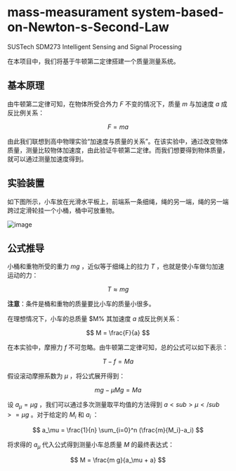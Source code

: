 # mass-measurament system-based-on-Newton-s-Second-Law
SUSTech SDM273 Intelligent Sensing and Signal Processing

在本项目中，我们将基于牛顿第二定律搭建一个质量测量系统。

## 基本原理
由牛顿第二定律可知，在物体所受合外力 $F$ 不变的情况下，质量 $m$ 与加速度 $a$ 成反比例关系：

$$
F = ma
$$

由此我们联想到高中物理实验“加速度与质量的关系”。在该实验中，通过改变物体质量，测量比较物体加速度，由此验证牛顿第二定律。而我们想要得到物体质量，就可以通过测量加速度得到。

## 实验装置

如下图所示，小车放在光滑水平板上，前端系一条细绳，绳的另一端，绳的另一端跨过定滑轮挂一个小桶，桶中可放重物。

![image](https://user-images.githubusercontent.com/117464811/232413380-7defca28-a844-4ccb-a46d-6de98be35083.png)

## 公式推导

小桶和重物所受的重力 $mg$ ，近似等于细绳上的拉力 $T$ ，也就是使小车做匀加速运动的力：

$$
T \approx mg
$$

**注意**：条件是桶和重物的质量要比小车的质量小很多。

在理想情况下，小车的总质量 $M% 其加速度 $a$ 成反比例关系：

$$
M = \frac{F}{a}
$$

在本实验中，摩擦力 $f$ 不可忽略。由牛顿第二定律可知，总的公式可以如下表示：

$$
T - f = M a
$$

假设滚动摩擦系数为 $\mu$ ，将公式展开得到：

$$
m g - \mu M g = M a
$$

设 $a_\mu = \mu g$ ，我们可以通过多次测量取平均值的方法得到 $a<sub>\mu</sub> = \mu g$ 。对于给定的 $M_i$ 和 $a_i$ ：

$$
a_\mu = \frac{1}{n} \sum_{i=0}^n (\frac{m}{M_i}-a_i)
$$

将求得的 $a_\mu$ 代入公式得到测量小车总质量 $M$ 的最终表达式：

$$
M = \frac{m g}{a_\mu + a}
$$






